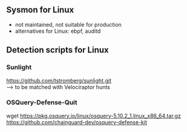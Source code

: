 ## Sysmon for Linux
- not maintained, not suitable for production
- alternatives for Linux: ebpf, auditd

## Detection scripts for Linux  
### Sunlight  
https://github.com/tstromberg/sunlight.git  
--> to be matched with Velociraptor hunts  
### OSQuery-Defense-Quit  
wget https://pkg.osquery.io/linux/osquery-5.10.2_1.linux_x86_64.tar.gz  
https://github.com/chainguard-dev/osquery-defense-kit  